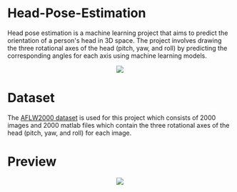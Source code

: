 # Head-Pose-Estimation

Head pose estimation is a machine learning project that aims to predict the orientation of a person's head in 3D space. The project involves drawing the three rotational axes of the head (pitch, yaw, and roll) by predicting the corresponding angles for each axis using machine learning models.
<p align="center">
  <img src="https://user-images.githubusercontent.com/61518213/219884122-bc4dca9b-4487-468a-90a3-8aafe7d0f050.png"/>
</p>

# Dataset
The [AFLW2000 dataset](http://www.cbsr.ia.ac.cn/users/xiangyuzhu/projects/3DDFA/Database/AFLW2000-3D.zip) is used for this project which consists of 2000 images and 2000 matlab files which contain the three rotational axes of the head (pitch, yaw, and roll) for each image.

# Preview

<p align="center">
  <img src="https://github.com/mkldhz/Head-Pose-Estimation/blob/main/output%20videos/test_video.mp4"/>
</p>






